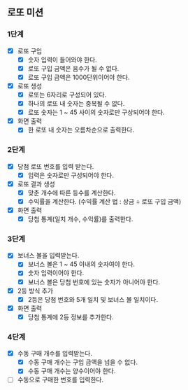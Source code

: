 ## 로또 미션

### 1단계

- [x] 로또 구입
    - [x] 숫자 입력이 들어와야 한다.
    - [x] 로또 구입 금액은 음수가 될 수 없다.
    - [x] 로또 구입 금액은 1000단위이어야 한다.
- [x] 로또 생성
    - [x] 로또는 6자리로 구성되어 있다.
    - [x] 하나의 로또 내 숫자는 중복될 수 없다.
    - [x] 로또 숫자는 1 ~ 45 사이의 숫자로만 구상되어야 한다.
- [x] 화면 출력
    - [x] 한 로또 내 숫자는 오름차순으로 출력한다.

### 2단계

- [x] 당첨 로또 번호를 입력 받는다.
    - [x] 입력은 숫자로만 구성되어야 한다.
- [x] 로또 결과 생성
    - [x] 맞춘 개수에 따른 등수를 계산한다.
    - [x] 수익률을 계산한다. (수익률 계산 법 : 상금 ÷ 로또 구입 금액)
- [x] 화면 출력
    - [x] 당첨 통계(일치 개수, 수익률)를 출력한다.

### 3단계

- [x] 보너스 볼을 입력받는다.
    - [x] 보너스 볼은 1 ~ 45 이내의 숫자여야 한다.
    - [x] 숫자 입력이어야 한다.
    - [x] 보너스 볼은 당첨 번호에 있는 숫자가 아니어야 한다.
- [x] 2등 방식 추가
    - [x] 2등은 당첨 번호와 5개 일치 및 보너스 볼 일치이다.
- [x] 화면 출력
    - [x] 당첨 통계에 2등 정보를 추가한다.

### 4단계

- [x] 수동 구매 개수를 입력받는다.
    - [x] 수동 구매 개수는 구입 금액을 넘을 수 없다.
    - [x] 수동 구매 개수는 양수이어야 한다.
- [ ] 수동으로 구매한 번호를 입력한다.
